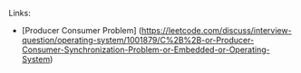 Links:

* [Producer Consumer Problem] (https://leetcode.com/discuss/interview-question/operating-system/1001879/C%2B%2B-or-Producer-Consumer-Synchronization-Problem-or-Embedded-or-Operating-System)<br>
